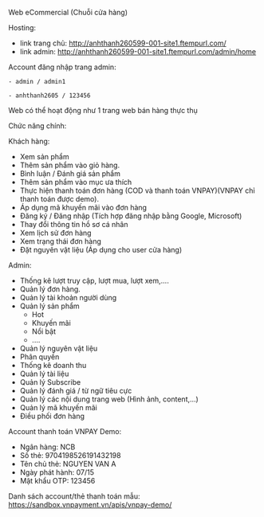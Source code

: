 Web eCommercial (Chuỗi cửa hàng)

Hosting:
  - link trang chủ: http://anhthanh260599-001-site1.ftempurl.com/
  - link admin: http://anhthanh260599-001-site1.ftempurl.com/admin/home

Account đăng nhập trang admin:

    - admin / admin1
    
    - anhthanh2605 / 123456

Web có thể hoạt động như 1 trang web bán hàng thực thụ

Chức năng chính: 

Khách hàng:

  - Xem sản phẩm
  - Thêm sản phẩm vào giỏ hàng.
  - Bình luận / Đánh giá sản phẩm
  - Thêm sản phẩm vào mục ưa thích
  - Thực hiện thanh toán đơn hàng (COD và thanh toán VNPAY)(VNPAY chỉ thanh toán được demo).
  - Áp dụng mã khuyến mãi vào đơn hàng
  - Đăng ký / Đăng nhập (Tích hợp đăng nhập bằng Google, Microsoft)
  - Thay đổi thông tin hồ sơ cá nhân
  - Xem lịch sử đơn hàng
  - Xem trạng thái đơn hàng
  - Đặt nguyên vật liệu (Áp dụng cho user cửa hàng)
    
Admin:

  - Thống kê lượt truy cập, lượt mua, lượt xem,....
  - Quản lý đơn hàng.
  - Quản lý tài khoản người dùng
  - Quản lý sản phẩm
      + Hot
      + Khuyến mãi
      + Nổi bật
      + ....
  - Quản lý nguyên vật liệu
  - Phân quyền
  - Thống kê doanh thu
  - Quản lý tài liệu
  - Quản lý Subscribe
  - Quản lý đánh giá / từ ngữ tiêu cực
  - Quản lý các nội dung trang web (Hình ảnh, content,...)
  - Quản lý mã khuyến mãi
  - Điều phối đơn hàng

Account thanh toán VNPAY Demo:
   - Ngân hàng:	NCB
   - Số thẻ:	9704198526191432198
   - Tên chủ thẻ:	NGUYEN VAN A
   - Ngày phát hành:	07/15
   - Mật khẩu OTP:	123456

Danh sách account/thẻ thanh toán mẫu:
https://sandbox.vnpayment.vn/apis/vnpay-demo/
